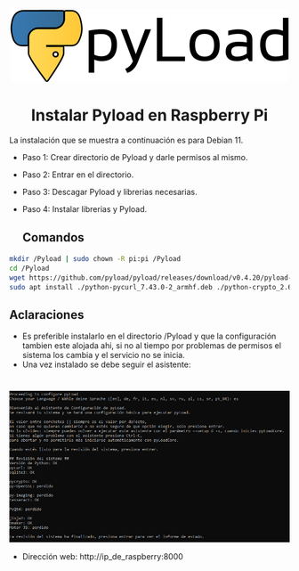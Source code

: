 # <div align="center">
<p align="center">
<img src="images/banner.png">
</p>

# <div align="center">Instalar Pyload en Raspberry Pi
  La instalación que se muestra a continuación es para Debian 11.
  
* Paso 1: Crear directorio de Pyload y darle permisos al mismo.
* Paso 2: Entrar en el directorio.
* Paso 3: Descagar Pyload y librerias necesarias.
* Paso 4: Instalar librerias y Pyload.
  
  ## Comandos ##
```bash 
mkdir /Pyload | sudo chown -R pi:pi /Pyload
cd /Pyload
wget https://github.com/pyload/pyload/releases/download/v0.4.20/pyload-cli_0.4.20_all.deb http://ftp.us.debian.org/debian/pool/main/p/pycurl/python-pycurl_7.43.0-2_armhf.deb http://ftp.us.debian.org/debian/pool/main/p/python-crypto/python-crypto_2.6.1-9+b1_armhf.deb
sudo apt install ./python-pycurl_7.43.0-2_armhf.deb ./python-crypto_2.6.1-9+b1_armhf.deb ./pyload-cli_0.4.20_all.deb -y
```
  ## Aclaraciones ##
- Es preferible instalarlo en el directorio /Pyload y que la configuración tambien este alojada ahi, si no al tiempo por problemas de permisos el sistema los cambia y el servicio no se inicia.
- Una vez instalado se debe seguir el asistente:
  # <div align="center">
<p align="center">
<img src="images/Prompt.png">
</p>
  
- Dirección web: http://ip_de_raspberry:8000
